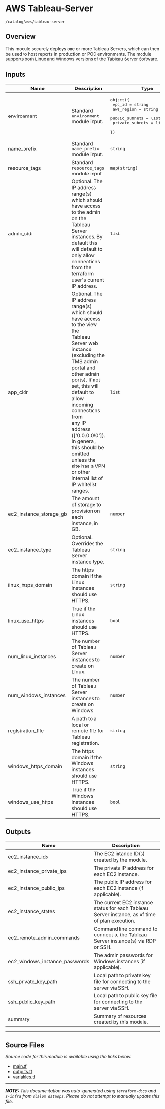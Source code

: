 
# AWS Tableau-Server

`/catalog/aws/tableau-server`

## Overview


This module securely deploys one or more Tableau Servers, which can then be used to host reports in production or POC environments.
The module supports both Linux and Windows versions of the Tableau Server Software.

## Inputs

| Name | Description | Type | Default | Required |
|------|-------------|------|---------|:-----:|
| environment | Standard `environment` module input. | <pre>object({<br>    vpc_id          = string<br>    aws_region      = string<br>    public_subnets  = list(string)<br>    private_subnets = list(string)<br>  })</pre> | n/a | yes |
| name\_prefix | Standard `name_prefix` module input. | `string` | n/a | yes |
| resource\_tags | Standard `resource_tags` module input. | `map(string)` | n/a | yes |
| admin\_cidr | Optional. The IP address range(s) which should have access to the admin<br>on the Tableau Server instances. By default this will default to only allow<br>connections from the terraform user's current IP address. | `list` | `[]` | no |
| app\_cidr | Optional. The IP address range(s) which should have access to the view the<br>Tableau Server web instance (excluding the TMS admin portal and other admin<br>ports). If not set, this will default to allow incoming connections from<br>any IP address (['0.0.0.0/0']). In general, this should be omitted unless the<br>site has a VPN or other internal list of IP whitelist ranges. | `list` | <pre>[<br>  "0.0.0.0/0"<br>]</pre> | no |
| ec2\_instance\_storage\_gb | The amount of storage to provision on each instance, in GB. | `number` | `100` | no |
| ec2\_instance\_type | Optional. Overrides the Tableau Server instance type. | `string` | `"m4.4xlarge"` | no |
| linux\_https\_domain | The https domain if the Linux instances should use HTTPS. | `string` | `""` | no |
| linux\_use\_https | True if the Linux instances should use HTTPS. | `bool` | `false` | no |
| num\_linux\_instances | The number of Tableau Server instances to create on Linux. | `number` | `1` | no |
| num\_windows\_instances | The number of Tableau Server instances to create on Windows. | `number` | `0` | no |
| registration\_file | A path to a local or remote file for Tableau registration. | `string` | `"../../.secrets/registration.json"` | no |
| windows\_https\_domain | The https domain if the Windows instances should use HTTPS. | `string` | `""` | no |
| windows\_use\_https | True if the Windows instances should use HTTPS. | `bool` | `false` | no |

## Outputs

| Name | Description |
|------|-------------|
| ec2\_instance\_ids | The EC2 intance ID(s) created by the module. |
| ec2\_instance\_private\_ips | The private IP address for each EC2 instance. |
| ec2\_instance\_public\_ips | The public IP address for each EC2 instance (if applicable). |
| ec2\_instance\_states | The current EC2 instance status for each Tableau Server instance, as of time of plan execution. |
| ec2\_remote\_admin\_commands | Command line command to connect to the Tableau Server instance(s) via RDP or SSH. |
| ec2\_windows\_instance\_passwords | The admin passwords for Windows instances (if applicable). |
| ssh\_private\_key\_path | Local path to private key file for connecting to the server via SSH. |
| ssh\_public\_key\_path | Local path to public key file for connecting to the server via SSH. |
| summary | Summary of resources created by this module. |

---------------------

## Source Files

_Source code for this module is available using the links below._

* [main.tf](https://github.com/slalom-ggp/dataops-infra/tree/master//catalog/aws/tableau-server/main.tf)
* [outputs.tf](https://github.com/slalom-ggp/dataops-infra/tree/master//catalog/aws/tableau-server/outputs.tf)
* [variables.tf](https://github.com/slalom-ggp/dataops-infra/tree/master//catalog/aws/tableau-server/variables.tf)

---------------------

_**NOTE:** This documentation was auto-generated using
`terraform-docs` and `s-infra` from `slalom.dataops`.
Please do not attempt to manually update this file._

